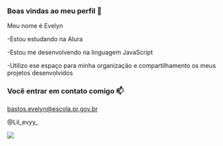 ### Boas vindas ao meu perfil 🖤

Meu nome é Evelyn

 -Estou estudando na Alura
 
 -Estou me desenvolvendo na linguagem JavaScript
 
 -Utilizo ese espaço para minha organização e compartilhamento os meus projetos desenvolvidos

### Você entrar em contato comigo 📫

bastos.evelyn@escola.pr.gov.br

@Lil_evyy_

![](https://media.tenor.com/B2LzZHvM0FYAAAAC/berserk-guts.gif)
